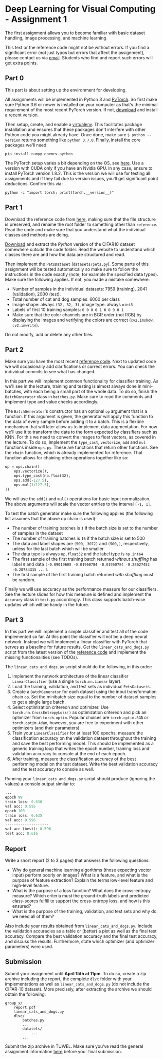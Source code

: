 # Deep Learning for Visual Computing - Assignment 1

The first assignment allows you to become familiar with basic dataset handling, image processing, and machine learning.

This text or the reference code might not be without errors. If you find a significant error (not just typos but errors that affect the assignment), please contact us via [email](mailto:dlvc@cvl.tuwien.ac.at). Students who find and report such errors will get extra points.

## Part 0

This part is about setting up the environment for developing. 

All assignments will be implemented in Python 3 and [PyTorch](https://pytorch.org/). So first make sure Python 3.6 or newer is installed on your computer as that's the minimal requirement of the most recent PyTorch version. If not, [download](https://www.python.org/downloads/) and install a recent version.

Then setup, create, and enable a [virtualenv](https://virtualenv.pypa.io/en/stable/). This facilitates package installation and ensures that these packages don't interfere with other Python code you might already have. Once done, make sure `$ python --version` returns something like `python 3.7.0`. Finally, install the core packages we'll need:

    pip install numpy opencv-python

The PyTorch setup varies a bit depending on the OS, see [here](https://pytorch.org/). Use a version with CUDA only if you have an Nvidia GPU. In any case, ensure to install PyTorch version 1.8.2. This is the version we will use for testing all assignments and if they fail due to version issues, you'll get significant point deductions. Confirm this via:

    python -c "import torch; print(torch.__version__)"

## Part 1

Download the reference code from [here](https://smithers.cvl.tuwien.ac.at/jstrohmayer/dlvc_ss22/-/tree/main/assignments/reference), making sure that the file structure is preserved, and rename the root folder to something other than `reference`. Read the code and make sure that you understand what the individual classes and methods are doing.

[Download](https://www.cs.toronto.edu/~kriz/cifar.html) and extract the *Python* version of the CIFAR10 dataset somewhere *outside* the code folder. Read the website to understand which classes there are and how the data are structured and read.

Then implement the `PetsDataset` (`datasets/pets.py`). Some parts of this assignment will be tested automatically so make sure to follow the instructions in the code exactly (note, for example the specified data types). Make sure the following applies. If not, you made a mistake somewhere:

* Number of samples in the individual datasets: 7959 (training), 2041 (validation), 2000 (test).
* Total number of cat and dog samples: 6000 per class
* Image shape: always `(32, 32, 3)`, image type: always `uint8`
* Labels of first 10 training samples: `0 0 0 0 1 0 0 0 0 1`
* Make sure that the color channels are in BGR order (not RGB) by displaying the images and verifying the colors are correct (`cv2.imshow`, `cv2.imwrite`).

Do not modify, add or delete any other files.

## Part 2

Make sure you have the most recent [reference code](https://smithers.cvl.tuwien.ac.at/jstrohmayer/dlvc_ss22/-/tree/main/assignments/reference). Next to updated code we will occasionally add clarifications or correct errors. You can check the individual commits to see what has changed.

In this part we will implement common functionality for classifier training. As we'll see in the lecture, training and testing is almost always done in mini-batches, with each being a small part of the whole data. To do so, finish the `BatchGenerator` class in `batches.py`. Make sure to read the comments and implement type and value checks accordingly.

The `BatchGenerator`'s constructor has an optional `op` argument that is a function. If this argument is given, the generator will apply this function to the data of every sample before adding it to a batch. This is a flexible mechanism that will later allow us to implement data augmentation. For now we'll use it to transform the data to the form expected by classifiers such as KNN. For this we need to convert the images to float vectors, as covered in the lecture. To do so, implement the `type_cast`, `vectorize`, `add` and `mul` functions inside `ops.py`. These are functions that return other functions. See the `chain` function, which is already implemented for reference. That function allows for chaining other operations together like so:

```python
op = ops.chain([
    ops.vectorize(),
    ops.type_cast(np.float32),
    ops.add(-127.5),
    ops.mul(1/127.5),
])
```

We will use the `add()` and `mul()` operations for basic input normalization. The above arguments will scale the vector entries to the interval `[-1, 1]`.

To test the batch generator make sure the following applies (the following list assumes that the above op chain is used):

* The number of training batches is `1` if the batch size is set to the number of samples in the dataset
* The number of training batches is `16` if the batch size is set to 500
* The data and label shapes are `(500, 3072)` and `(500,)`, respectively, unless for the last batch which will be smaller
* The data type is always `np.float32` and the label type is `np.int64`
* The first sample of the first training batch returned *without shuffling* has label `0` and data `[-0.09019608 -0.01960784 -0.01960784 -0.28627452 -0.20784315 ...]`.
* The first sample of the first training batch returned *with shuffling* must be random.

Finally we will use accuracy as the performance measure for our classifiers. See the lecture slides for how this measure is defined and implement the `Accuracy` class in `test.py` accordingly. This class supports batch-wise updates which will be handy in the future.

## Part 3

In this part we will implement a simple classifier and test all of the code implemented so far. At this point the classifier will not be a deep neural network. Instead we will implement a linear classifier with PyTorch that serves as a baseline for future results. Get the `linear_cats_and_dogs.py` script from the latest version of the [reference code](https://smithers.cvl.tuwien.ac.at/jstrohmayer/dlvc_ss22/-/tree/main/assignments/reference) and implement the missing functionalities (see TODOs). 

The `linear_cats_and_dogs.py` script should do the following, in this order: 
1. Implement the network architecture of the linear classifier `LinearClassifier` (use a single `torch.nn.Linear` layer).
2. Load the training, validation, and test sets as individual `PetsDataset`s.
3. Create a `BatchGenerator` for each dataset using the input transformation chain `op`. Set the minibatch size equal to the number of dataset samples to get a single large batch.
4. Select optimization critereon and optimizer. Use `torch.nn.CrossEntropyLoss()` as optimization critereon and pick an optimizer from `torch.optim`. Popular choices are `torch.optim.SGD` or `torch.optim.Adam`, however, you are free to experiment with other optimizers (and their parameters).   
5. Train your `LinearClassifier` for at least 100 epochs, measure the classification accuracy on the validation dataset throughout the training and save the best performing model. This should be implemented as a generic training loop that writes the epoch number, training loss and validation accuracy to console at the end of each epoch. 
6. After training, measure the classification accuracy of the best performing model on the test dataset. Write the best validation accuracy and the test accuracy to console as well.

Running your `linear_cats_and_dogs.py` script should produce (ignoring the values) a console output similar to:
```python
...
epoch 99
train loss: 0.636
val acc: 0.595
epoch 100
train loss: 0.635
val acc: 0.596
--------------------
val acc (best): 0.596
test acc: 0.616
```

## Report

Write a short report (2 to 3 pages) that answers the following questions:

* Why do general machine learning algorithms (those expecting vector input) perform
poorly on images? What is a feature, and what is the purpose of feature extraction?
Explain the terms low-level feature and high-level feature.
* What is the purpose of a loss function? What does the cross-entropy measure? Which
criteria must the ground-truth labels and predicted class-scores fulfill to support the
cross-entropy loss, and how is this ensured?
* What is the purpose of the training, validation, and test sets and why do we need all of them?

Also include your results obtained from `linear_cats_and_dogs.py`. Include the validation accuracies as a table or (better) a plot as well as the final test accuracy. Compare the best validation accuracy and the final test accuracy, and discuss the results. Furthermore, state which optimizer (and optimizer parameters) were used.

## Submission

Submit your assignment until **April 15th at 11pm**. To do so, create a zip archive including the report, the complete `dlvc` folder with your implementations as well as `linear_cats_and_dogs.py` (do not include the CIFAR-10 dataset). More precisely, after extracting the archive we should obtain the following:

    group_x/
        report.pdf
        linear_cats_and_dogs.py
        dlvc/
            batches.py
            ...
            datasets/
                ...
            ...

Submit the zip archive in TUWEL. Make sure you've read the general assignment information [here](https://smithers.cvl.tuwien.ac.at/jstrohmayer/dlvc_ss22/-/blob/main/assignments/general.md) before your final submission.
